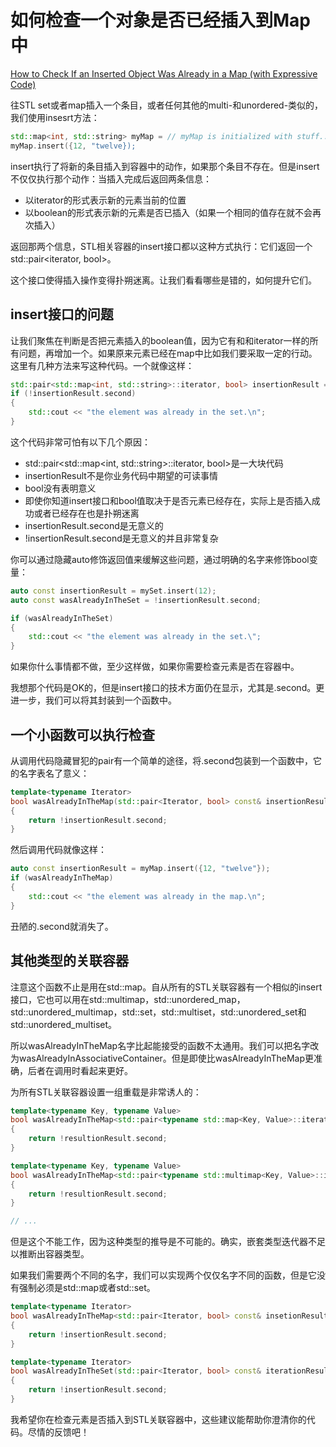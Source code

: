 # 如何检查一个对象是否已经插入到Map中

[How to Check If an Inserted Object Was Already in a Map (with Expressive Code)](https://www.fluentcpp.com/2019/09/27/how-to-check-if-an-inserted-object-was-already-in-a-map-with-expressive-code/)

往STL set或者map插入一个条目，或者任何其他的multi-和unordered-类似的，我们使用insesrt方法：

```c++
std::map<int, std::string> myMap = // myMap is initialized with stuff...
myMap.insert({12, "twelve});
```

insert执行了将新的条目插入到容器中的动作，如果那个条目不存在。但是insert不仅仅执行那个动作：当插入完成后返回两条信息：

- 以iterator的形式表示新的元素当前的位置
- 以boolean的形式表示新的元素是否已插入（如果一个相同的值存在就不会再次插入）

返回那两个信息，STL相关容器的insert接口都以这种方式执行：它们返回一个std::pair<iterator, bool>。

这个接口使得插入操作变得扑朔迷离。让我们看看哪些是错的，如何提升它们。

## insert接口的问题

让我们聚焦在判断是否把元素插入的boolean值，因为它有和和iterator一样的所有问题，再增加一个。如果原来元素已经在map中比如我们要采取一定的行动。这里有几种方法来写这种代码。一个就像这样：

```c++
std::pair<std::map<int, std::string>::iterator, bool> insertionResult = myMap.insert({12, "twelve"});
if (!insertionResult.second)
{
    std::cout << "the element was already in the set.\n";
}
```

这个代码非常可怕有以下几个原因：

- std::pair<std::map<int, std::string>::iterator, bool>是一大块代码
- insertionResult不是你业务代码中期望的可读事情
- bool没有表明意义
- 即使你知道insert接口和bool值取决于是否元素已经存在，实际上是否插入成功或者已经存在也是扑朔迷离
- insertionResult.second是无意义的
- !insertionResult.second是无意义的并且非常复杂

你可以通过隐藏auto修饰返回值来缓解这些问题，通过明确的名字来修饰bool变量：

```c++
auto const insertionResult = mySet.insert(12);
auto const wasAlreadyInTheSet = !insertionResult.second;

if (wasAlreadyInTheSet)
{
    std::cout << "the element was already in the set.\";
}
```

如果你什么事情都不做，至少这样做，如果你需要检查元素是否在容器中。

我想那个代码是OK的，但是insert接口的技术方面仍在显示，尤其是.second。更进一步，我们可以将其封装到一个函数中。

## 一个小函数可以执行检查

从调用代码隐藏冒犯的pair有一个简单的途径，将.second包装到一个函数中，它的名字表名了意义：

```c++
template<typename Iterator>
bool wasAlreadyInTheMap(std::pair<Iterator, bool> const& insertionResult)
{
    return !insertionResult.second;
}
```

然后调用代码就像这样：

```c++
auto const insertionResult = myMap.insert({12, "twelve"});
if (wasAlreadyInTheMap)
{
    std::cout << "the element was already in the map.\n";
}
```

丑陋的.second就消失了。

## 其他类型的关联容器

注意这个函数不止是用在std::map。自从所有的STL关联容器有一个相似的insert接口，它也可以用在std::multimap，std::unordered_map，std::unordered_multimap，std::set，std::multiset，std::unordered_set和std::unordered_multiset。

所以wasAlreadyInTheMap名字比起能接受的函数不太通用。我们可以把名字改为wasAlreadyInAssociativeContainer。但是即使比wasAlreadyInTheMap更准确，后者在调用时看起来更好。

为所有STL关联容器设置一组重载是非常诱人的：

```c++
template<typename Key, typename Value>
bool wasAlreadyInTheMap<std::pair<typename std::map<Key, Value>::iterator, bool> const& insertionResult>
{
    return !resultionResult.second;
}

template<typename Key, typename Value>
bool wasAlreadyInTheMap<std::pair<typename std::multimap<Key, Value>::iterator, bool> const& insertionResult>
{
    return !resultionResult.second;
}

// ...
```

但是这个不能工作，因为这种类型的推导是不可能的。确实，嵌套类型迭代器不足以推断出容器类型。

如果我们需要两个不同的名字，我们可以实现两个仅仅名字不同的函数，但是它没有强制必须是std::map或者std::set。

```c++
template<typename Iterator>
bool wasAlreadyInTheMap<std::pair<Iterator, bool> const& insetionResult>
{
    return !insertionResult.second;
}

template<typename Iterator>
bool wasAlreadyInTheSet(std::pair<Iterator, bool> const& iterationResult)
{
    return !insertionResult.second;
}
```

我希望你在检查元素是否插入到STL关联容器中，这些建议能帮助你澄清你的代码。尽情的反馈吧！
